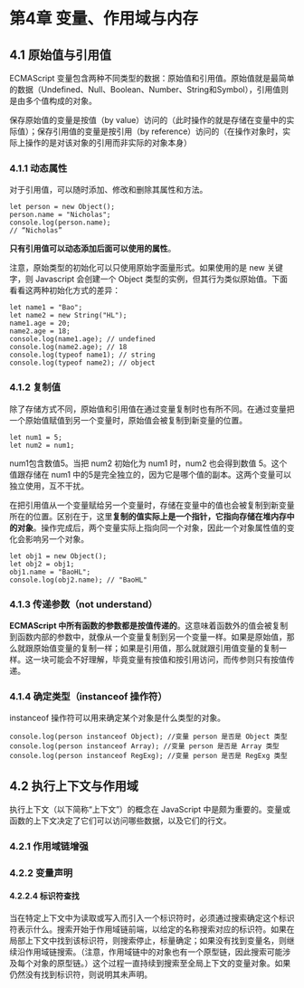 # 第4章 变量、作用域与内存

## 4.1 原始值与引用值

ECMAScript 变量包含两种不同类型的数据：原始值和引用值。原始值就是最简单的数据（Undefined、Null、Boolean、Number、String和Symbol），引用值则是由多个值构成的对象。

保存原始值的变量是按值（by value）访问的（此时操作的就是存储在变量中的实际值）；保存引用值的变量是按引用（by reference）访问的（在操作对象时，实际上操作的是对该对象的引用而非实际的对象本身）

### 4.1.1 动态属性

对于引用值，可以随时添加、修改和删除其属性和方法。

```
let person = new Object();
person.name = "Nicholas";
console.log(person.name); 
// “Nicholas”
```

**只有引用值可以动态添加后面可以使用的属性**。

注意，原始类型的初始化可以只使用原始字面量形式。如果使用的是 new 关键字，则 Javascript 会创建一个 Object 类型的实例，但其行为类似原始值。下面看看这两种初始化方式的差异：

```
let name1 = "Bao";
let name2 = new String("HL");
name1.age = 20;
name2.age = 18;
console.log(name1.age); // undefined
console.log(name2.age); // 18
console.log(typeof name1); // string
console.log(typeof name2); // object
```


### 4.1.2 复制值

除了存储方式不同，原始值和引用值在通过变量复制时也有所不同。在通过变量把一个原始值赋值到另一个变量时，原始值会被复制到新变量的位置。

```
let num1 = 5;
let num2 = num1;
```

num1包含数值5。当把 num2 初始化为 num1 时，num2 也会得到数值 5。这个值跟存储在 num1 中的5是完全独立的，因为它是哪个值的副本。这两个变量可以独立使用，互不干扰。

在把引用值从一个变量赋给另一个变量时，存储在变量中的值也会被复制到新变量所在的位置。区别在于，这里**复制的值实际上是一个指针，它指向存储在堆内存中的对象**。操作完成后，两个变量实际上指向同一个对象，因此一个对象属性值的变化会影响另一个对象。

```
let obj1 = new Object();
let obj2 = obj1;
obj1.name = "BaoHL";
console.log(obj2.name); // "BaoHL"
```

### 4.1.3 传递参数（not understand）

**ECMAScript 中所有函数的参数都是按值传递的**。这意味着函数外的值会被复制到函数内部的参数中，就像从一个变量复制到另一个变量一样。如果是原始值，那么就跟原始值变量的复制一样；如果是引用值，那么就就跟引用值变量的复制一样。这一块可能会不好理解，毕竟变量有按值和按引用访问，而传参则只有按值传递。

### 4.1.4 确定类型（instanceof 操作符）

instanceof 操作符可以用来确定某个对象是什么类型的对象。

```
console.log(person instanceof Object); //变量 person 是否是 Object 类型
console.log(person instanceof Array); //变量 person 是否是 Array 类型
console.log(person instanceof RegExg); //变量 person 是否是 RegExg 类型
```

## 4.2 执行上下文与作用域

执行上下文（以下简称“上下文”）的概念在 JavaScript 中是颇为重要的。变量或函数的上下文决定了它们可以访问哪些数据，以及它们的行文。

### 4.2.1 作用域链增强

### 4.2.2 变量声明

#### 4.2.2.4 标识符查找

当在特定上下文中为读取或写入而引入一个标识符时，必须通过搜索确定这个标识符表示什么。搜索开始于作用域链前端，以给定的名称搜索对应的标识符。如果在局部上下文中找到该标识符，则搜索停止，标量确定；如果没有找到变量名，则继续沿作用域链搜索。（注意，作用域链中的对象也有一个原型链，因此搜索可能涉及每个对象的原型链。）这个过程一直持续到搜索至全局上下文的变量对象。如果仍然没有找到标识符，则说明其未声明。





